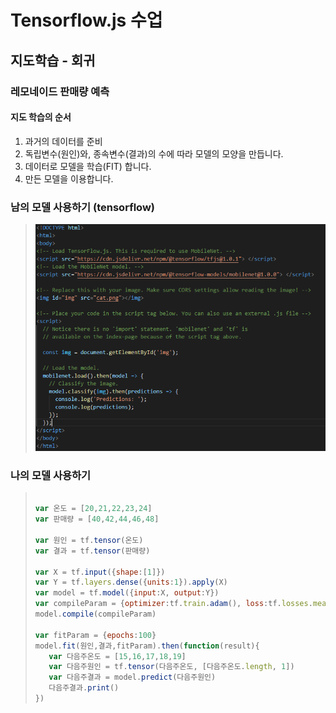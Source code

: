 # Tensorflow.js 수업
## 지도학습 - 회귀
### 레모네이드 판매량 예측
#### 지도 학습의 순서
1. 과거의 데이터를 준비
2. 독립변수(원인)와, 종속변수(결과)의 수에 따라 모델의 모양을 만듭니다.
3. 데이터로 모델을 학습(FIT) 합니다.
4. 만든 모델을 이용합니다.

### 남의 모델 사용하기 (tensorflow)
> ![picture 8](captured_image/20210109160202.png)

### 나의 모델 사용하기
>```javascript
>
>var 온도 = [20,21,22,23,24]
>var 판매량 = [40,42,44,46,48]
>
>var 원인 = tf.tensor(온도)
>var 결과 = tf.tensor(판매량)
>
>var X = tf.input({shape:[1]})
>var Y = tf.layers.dense({units:1}).apply(X)
>var model = tf.model({input:X, output:Y})
>var compileParam = {optimizer:tf.train.adam(), loss:tf.losses.meanSquaredError}
>model.compile(compileParam)
>
>var fitParam = {epochs:100}
>model.fit(원인,결과,fitParam).then(function(result){
>    var 다음주온도 = [15,16,17,18,19]
>    var 다음주원인 = tf.tensor(다음주온도, [다음주온도.length, 1])
>    var 다음주결과 = model.predict(다음주원인)
>    다음주결과.print()
>})
>```
